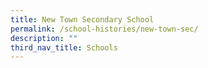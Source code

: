 ```yaml
---
title: New Town Secondary School
permalink: /school-histories/new-town-sec/
description: ""
third_nav_title: Schools
---
```


